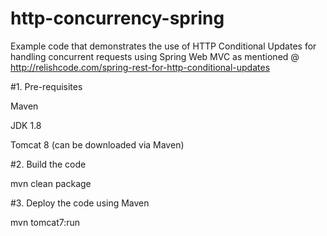 # http-concurrency-spring

Example code that demonstrates the use of HTTP Conditional Updates for handling concurrent requests using Spring Web MVC as mentioned @ http://relishcode.com/spring-rest-for-http-conditional-updates

#1. Pre-requisites

Maven

JDK 1.8

Tomcat 8 (can be downloaded via Maven)

#2. Build the code

mvn clean package

#3. Deploy the code using Maven

mvn tomcat7:run
